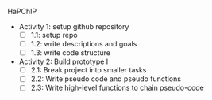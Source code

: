 HaPChIP
- Activity 1: setup github repository
  - [ ] 1.1: setup repo
  - [ ] 1.2: write descriptions and goals
  - [ ] 1.3: write code structure
- Activity 2: Build prototype I
  - [ ] 2.1: Break project into smaller tasks 
  - [ ] 2.2: Write pseudo code and pseudo functions
  - [ ] 2.3: Write high-level functions to chain pseudo-code
